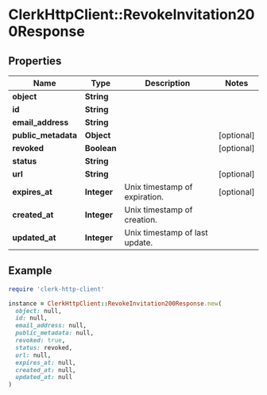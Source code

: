 # ClerkHttpClient::RevokeInvitation200Response

## Properties

| Name | Type | Description | Notes |
| ---- | ---- | ----------- | ----- |
| **object** | **String** |  |  |
| **id** | **String** |  |  |
| **email_address** | **String** |  |  |
| **public_metadata** | **Object** |  | [optional] |
| **revoked** | **Boolean** |  | [optional] |
| **status** | **String** |  |  |
| **url** | **String** |  | [optional] |
| **expires_at** | **Integer** | Unix timestamp of expiration.  | [optional] |
| **created_at** | **Integer** | Unix timestamp of creation.  |  |
| **updated_at** | **Integer** | Unix timestamp of last update.  |  |

## Example

```ruby
require 'clerk-http-client'

instance = ClerkHttpClient::RevokeInvitation200Response.new(
  object: null,
  id: null,
  email_address: null,
  public_metadata: null,
  revoked: true,
  status: revoked,
  url: null,
  expires_at: null,
  created_at: null,
  updated_at: null
)
```

